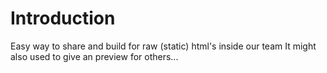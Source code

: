 # Introduction
Easy way to share and build for raw (static) html's inside our team
It might also used to give an preview for others...
